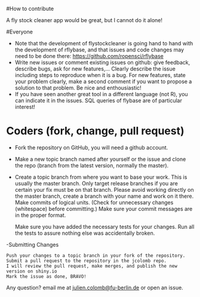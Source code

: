 
#How to contribute

A fly stock cleaner app would be great, but I cannot do it alone!  

#Everyone
- Note that the development of flystockcleaner is going hand to hand with the development of rflybase, and that issues and code changes may need to be done there: https://github.com/ropensci/rflybase
- Write new issues or comment existing issues on github: give feedback, describe bugs, ask for new features,...
    Clearly describe the issue including steps to reproduce when it is a bug.
    For new features, state your problem clearly, make a second comment if you want to propose a solution to that problem.
    Be nice and enthousiastic!
- If you have seen another great tool in a different language (not R), you can indicate it in the issues. SQL queries of flybase are of particular interest!    


# Coders (fork, change, pull request)

- Fork the repository on GitHub, you will need a github account. 

- Make a new topic branch named after yourself or the issue and clone the repo (branch from the latest version, normally the master).

- Create a topic branch from where you want to base your work.
        This is usually the master branch.
        Only target release branches if you are certain your fix must be on that branch.
        Please avoid working directly on the master branch, create a branch with your name and work on it there.
    Make commits of logical units.
    (Check for unnecessary changes (whitespace) before committing.)
    Make sure your commit messages are in the proper format.
    
    Make sure you have added the necessary tests for your changes.
    Run all the tests to assure nothing else was accidentally broken.
    
-Submitting Changes

    Push your changes to a topic branch in your fork of the repository.
    Submit a pull request to the repository in the jcolomb repo.
    I will review the pull request, make merges, and publish the new version on shiny.io
    Mark the issue as done, BRAVO!
    
Any question? email me at julien.colomb@fu-berlin.de or open an issue.    
